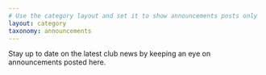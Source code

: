 ```yaml
---
# Use the category layout and set it to show announcements posts only
layout: category
taxonomy: announcements
---
```


Stay up to date on the latest club news by keeping an eye on announcements posted here.
